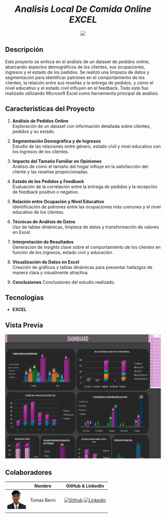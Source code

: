 # <h1 align="center">_Analisis Local De Comida Online EXCEL_</h1>

<p align="center">
  <img src="Capturas/portada.png"  height="200">
<p align="center">


## Descripción

Este proyecto se enfoca en el análisis de un dataset de pedidos online, abarcando aspectos demográficos de los clientes, sus ocupaciones, ingresos y el estado de los pedidos. Se realizó una limpieza de datos y segmentación para identificar patrones en el comportamiento de los clientes, la relación entre sus reseñas y la entrega de pedidos, y cómo el nivel educativo y el estado civil influyen en el feedback. Todo esto fue realizado utilizando Microsoft Excel como herramienta principal de análisis.

## **Características del Proyecto**

1. **Análisis de Pedidos Online**  
   Exploración de un dataset con información detallada sobre clientes, pedidos y su estado.

2. **Segmentación Demográfica y de Ingresos**  
   Estudio de las relaciones entre género, estado civil y nivel educativo con los ingresos de los clientes.

3. **Impacto del Tamaño Familiar en Opiniones**  
   Análisis de cómo el tamaño del hogar influye en la satisfacción del cliente y las reseñas proporcionadas.

4. **Estado de los Pedidos y Feedback**  
   Evaluación de la correlación entre la entrega de pedidos y la recepción de feedback positivo o negativo.

5. **Relación entre Ocupación y Nivel Educativo**  
   Identificación de patrones entre las ocupaciones más comunes y el nivel educativo de los clientes.

6. **Técnicas de Análisis de Datos**  
   Uso de tablas dinámicas, limpieza de datos y transformación de valores en Excel.

7. **Interpretación de Resultados**  
   Generación de insights clave sobre el comportamiento de los clientes en función de los ingresos, estado civil y educación.

8. **Visualización de Datos en Excel**  
   Creación de gráficos y tablas dinámicas para presentar hallazgos de manera clara y visualmente atractiva.

9. **Conclusiones**
   Conclusiones del estudio realizado.


## Tecnologias

- **EXCEL**



## Vista Previa

<p align="center">
  <img src="Capturas/Presentacion-captura-1.png"  height="400">
<p align="center">

## Colaboradores

|                         | Nombre   || GitHub & LinkedIn                                                                                                                                                                                          |
| ----------------------------- | -------- | ---------------------- | ------------------------------------------------------------------------------------------------------------------------------------------------------------------------------------------------------- |
| <img width="60" height="60" src="Capturas/fotoTomas.jpg" alt="TomasBerni" /> | Tomas Berni | | [![Github](https://skillicons.dev/icons?i=github)](https://github.com/tomasberni) [![Linkedin](https://skillicons.dev/icons?i=linkedin)](https://www.linkedin.com/in/tomasberni/)                         |                        |
|                               |
